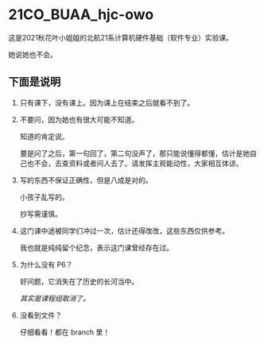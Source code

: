 # 21CO_BUAA_hjc-owo

这是2021秋花叶小姐姐的北航21系计算机硬件基础（软件专业）实验课。

她说她也不会。



## 下面是说明

1. 只有课下，没有课上。因为课上在结束之后就看不到了。

2. 不要问，因为她也有很大可能不知道。

   知道的肯定说。

   要是问了之后，第一句回了，第二句没声了，那只能说懂得都懂，估计是她自己也不会，去查资料或者问人去了。请发挥主观能动性，大家相互体谅。

3. 写的东西不保证正确性，但是八成是对的。

   小孩子乱写的。

   抄写需谨慎。

4. 这门课中途被同学们冲过一次，估计还得改改，这些东西仅供参考。

   我也就是纯纯留个纪念，表示这门课曾经存在过。

5. 为什么没有 P6？

   好问题，它消失在了历史的长河当中。

   *其实是课程组取消了。*

6. 没看到文件？

   仔细看看！都在 branch 里！
